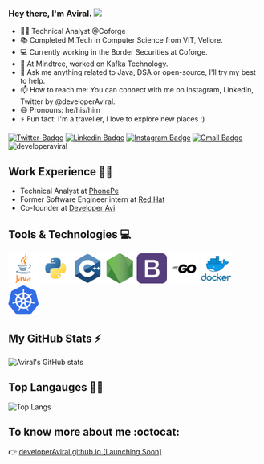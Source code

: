 ### Hey there, I'm Aviral. <img src="https://media.giphy.com/media/hvRJCLFzcasrR4ia7z/giphy.gif" width="25px">
- 👩‍💼 Technical Analyst @Coforge
- :books: Completed M.Tech in Computer Science from VIT, Vellore.
- 💻 Currently working in the Border Securities at Coforge.
- 🔭 At Mindtree, worked on Kafka Technology.
- 💬 Ask me anything related to Java, DSA or open-source, I'll try my best to help.
- 📫 How to reach me: You can connect with me on Instagram, LinkedIn, Twitter by @developerAviral.
- 😄 Pronouns: he/his/him
- ⚡ Fun fact: I'm a traveller, I love to explore new places :)

[![Twitter-Badge](https://img.shields.io/twitter/follow/darecoder?style=social&link=https://www.twitter.com/developeraviral/)](https://www.twitter.com/developeraviral/)
[![Linkedin Badge](https://img.shields.io/badge/-darecoder-blue?style=flat-square&logo=Linkedin&logoColor=white&link=https://www.linkedin.com/in/developeravi/)](https://www.linkedin.com/in/developeravi/)
[![Instagram Badge](https://img.shields.io/badge/-darecoder-purple?style=flat-square&logo=instagram&logoColor=white&link=https://instagram.com/developeraviral/)](https://instagram.com/developeraviral)
[![Gmail Badge](https://img.shields.io/badge/-developer.aviral@gmail.com-c14438?style=flat-square&logo=Gmail&logoColor=white&link=mailto:developer.aviral@gmail.com)](mailto:developer.aviral@gmail.com)
<img src="https://komarev.com/ghpvc/?username=developeraviral" alt="developeraviral"/>

## Work Experience :man_technologist:

* Technical Analyst at [PhonePe](https://www.coforge.com/)
* Former Software Engineer intern at [Red Hat](https://www.redhat.com/en)
* Co-founder at [Developer Avi](https://www.youtube.com/channel/UCtEmM2CFPTdDM5lB340sKNQ) 

## Tools & Technologies :computer:

<code><img height="60" src="https://raw.githubusercontent.com/github/explore/80688e429a7d4ef2fca1e82350fe8e3517d3494d/topics/java/java.png"></code>
<code><img height="60" src="https://raw.githubusercontent.com/github/explore/80688e429a7d4ef2fca1e82350fe8e3517d3494d/topics/python/python.png"></code>
<code><img height="60" src="https://raw.githubusercontent.com/github/explore/80688e429a7d4ef2fca1e82350fe8e3517d3494d/topics/cpp/cpp.png"></code>
<code><img height="60" src="https://raw.githubusercontent.com/github/explore/80688e429a7d4ef2fca1e82350fe8e3517d3494d/topics/nodejs/nodejs.png"></code>
<code><img height="60" src="https://raw.githubusercontent.com/github/explore/80688e429a7d4ef2fca1e82350fe8e3517d3494d/topics/bootstrap/bootstrap.png"></code>
<code><img height="60" src="https://raw.githubusercontent.com/github/explore/80688e429a7d4ef2fca1e82350fe8e3517d3494d/topics/go/go.png"></code>
<code><img height="60" src="https://raw.githubusercontent.com/github/explore/80688e429a7d4ef2fca1e82350fe8e3517d3494d/topics/docker/docker.png"></code>
<code><img height="60" src="https://raw.githubusercontent.com/github/explore/80688e429a7d4ef2fca1e82350fe8e3517d3494d/topics/kubernetes/kubernetes.png"></code>



## My GitHub Stats ⚡

![Aviral's GitHub stats](https://github-readme-stats.vercel.app/api?username=developerAviral&show_icons=true&count_private=true&show_icons=true&include_all_commits=true)

## Top Langauges 👩‍💻
 
![Top Langs](https://github-readme-stats.vercel.app/api/top-langs/?username=developerAviral&hide=TeX&layout=compact)
 
## To know more about me :octocat:
 :point_right:  <a href="https://developerAviral.github.io">developerAviral.github.io [Launching Soon]</a>

